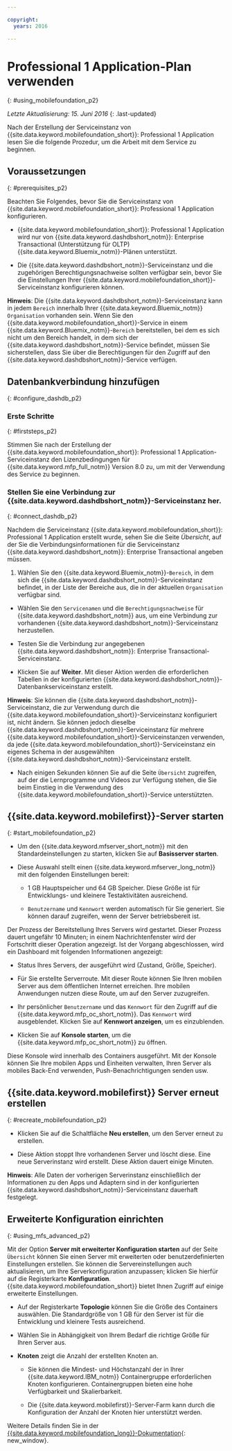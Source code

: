 ```yaml
---

copyright:
  years: 2016

---
```


#	Professional 1 Application-Plan verwenden
{: #using_mobilefoundation_p2}

*Letzte Aktualisierung: 15. Juni 2016*
{: .last-updated}

Nach der Erstellung der Serviceinstanz von {{site.data.keyword.mobilefoundation_short}}: Professional 1 Application lesen Sie die folgende Prozedur, um die Arbeit mit dem Service zu beginnen.

## Voraussetzungen
{: #prerequisites_p2}

Beachten Sie Folgendes, bevor Sie die Serviceinstanz von {{site.data.keyword.mobilefoundation_short}}: Professional 1 Application konfigurieren.
* {{site.data.keyword.mobilefoundation_short}}: Professional 1 Application wird  nur von {{site.data.keyword.dashdbshort_notm}}: Enterprise Transactional (Unterstützung für OLTP) {{site.data.keyword.Bluemix_notm}}-Plänen unterstützt.

* Die {{site.data.keyword.dashdbshort_notm}}-Serviceinstanz und die zugehörigen Berechtigungsnachweise sollten verfügbar sein, bevor Sie die Einstellungen Ihrer {{site.data.keyword.mobilefoundation_short}}-Serviceinstanz konfigurieren können.

**Hinweis**: Die {{site.data.keyword.dashdbshort_notm}}-Serviceinstanz kann in jedem `Bereich` innerhalb Ihrer {{site.data.keyword.Bluemix_notm}} `Organisation` vorhanden sein. Wenn Sie den {{site.data.keyword.mobilefoundation_short}}-Service in einem {{site.data.keyword.Bluemix_notm}}-`Bereich` bereitstellen, bei dem es sich nicht um den Bereich handelt, in dem sich der {{site.data.keyword.dashdbshort_notm}}-Service befindet, müssen Sie sicherstellen, dass Sie über die Berechtigungen für den Zugriff auf den {{site.data.keyword.dashdbshort_notm}}-Service verfügen.


## Datenbankverbindung hinzufügen
{: #configure_dashdb_p2}

###  Erste Schritte
{: #firststeps_p2}

Stimmen Sie nach der Erstellung der {{site.data.keyword.mobilefoundation_short}}: Professional 1 Application-Serviceinstanz den Lizenzbedingungen für {{site.data.keyword.mfp_full_notm}} Version 8.0 zu, um mit der Verwendung des Service zu beginnen.

### Stellen Sie eine Verbindung zur {{site.data.keyword.dashdbshort_notm}}-Serviceinstanz her.
{: #connect_dashdb_p2}

Nachdem die Serviceinstanz {{site.data.keyword.mobilefoundation_short}}: Professional 1 Application erstellt wurde, sehen Sie die Seite *Übersicht*, auf der Sie die Verbindungsinformationen für die Serviceinstanz {{site.data.keyword.dashdbshort_notm}}: Enterprise Transactional angeben müssen.

1.  Wählen Sie den {{site.data.keyword.Bluemix_notm}}-`Bereich`, in dem sich die {{site.data.keyword.dashdbshort_notm}}-Serviceinstanz befindet, in der Liste der Bereiche aus, die in der aktuellen `Organisation` verfügbar sind.

+ Wählen Sie den `Servicenamen` und die `Berechtigungsnachweise` für {{site.data.keyword.dashdbshort_notm}} aus, um eine Verbindung zur vorhandenen {{site.data.keyword.dashdbshort_notm}}-Serviceinstanz herzustellen.

+  Testen Sie die Verbindung zur angegebenen {{site.data.keyword.dashdbshort_notm}}: Enterprise Transactional-Serviceinstanz.

+  Klicken Sie auf **Weiter**. Mit dieser Aktion werden die erforderlichen Tabellen in der konfigurierten {{site.data.keyword.dashdbshort_notm}}-Datenbankserviceinstanz erstellt.

**Hinweis**: Sie können die {{site.data.keyword.dashdbshort_notm}}-Serviceinstanz, die zur Verwendung durch die {{site.data.keyword.mobilefoundation_short}}-Serviceinstanz konfiguriert ist, nicht ändern. Sie können jedoch dieselbe {{site.data.keyword.dashdbshort_notm}}-Serviceinstanz für mehrere {{site.data.keyword.mobilefoundation_short}}-Serviceinstanzen verwenden, da jede {{site.data.keyword.mobilefoundation_short}}-Serviceinstanz ein eigenes Schema in der ausgewählten {{site.data.keyword.dashdbshort_notm}}-Serviceinstanz erstellt.

* Nach einigen Sekunden können Sie auf die Seite `Übersicht` zugreifen, auf der die Lernprogramme und Videos zur Verfügung stehen, die Sie beim Einstieg in die Verwendung des {{site.data.keyword.mobilefoundation_short}}-Service unterstützten.

## {{site.data.keyword.mobilefirst}}-Server starten
{: #start_mobilefoundation_p2}

* Um den {{site.data.keyword.mfserver_short_notm}} mit den Standardeinstellungen zu starten, klicken Sie auf **Basisserver starten**.

* Diese Auswahl stellt einen {{site.data.keyword.mfserver_long_notm}} mit den folgenden Einstellungen bereit:
    -  1 GB Hauptspeicher und 64 GB Speicher. Diese Größe ist für Entwicklungs- und kleinere Testaktivitäten ausreichend.

    -	`Benutzername` und `Kennwort` werden automatisch
für Sie generiert. Sie können darauf zugreifen, wenn der Server betriebsbereit ist.

Der Prozess der Bereitstellung Ihres Servers wird gestartet. Dieser Prozess dauert ungefähr 10 Minuten;
in einem Nachrichtenfenster wird der Fortschritt dieser Operation angezeigt. Ist der Vorgang abgeschlossen, wird ein Dashboard mit folgenden
Informationen angezeigt:

  -	Status Ihres Servers, der ausgeführt wird (Zustand, Größe, Speicher).

  -	Für Sie erstellte Serverroute. Mit dieser Route können Sie Ihren mobilen Server aus dem öffentlichen Internet
erreichen. Ihre mobilen Anwendungen nutzen diese Route, um auf den Server zuzugreifen.

  -	Ihr persönlicher `Benutzername` und das `Kennwort` für den Zugriff auf die {{site.data.keyword.mfp_oc_short_notm}}. Das `Kennwort` wird ausgeblendet. Klicken Sie auf **Kennwort anzeigen**, um es einzublenden.

*	Klicken Sie auf **Konsole starten**, um die {{site.data.keyword.mfp_oc_short_notm}} zu öffnen.


Diese Konsole wird innerhalb des Containers ausgeführt. Mit der Konsole können Sie Ihre mobilen Apps und Einheiten verwalten, Ihren Server als mobiles Back-End verwenden, Push-Benachrichtigungen senden usw.

## {{site.data.keyword.mobilefirst}} Server erneut erstellen
{: #recreate_mobilefoundation_p2}

*	Klicken Sie auf die Schaltfläche **Neu erstellen**, um den Server erneut zu erstellen.

* Diese Aktion stoppt Ihre vorhandenen Server und löscht diese. Eine neue Serverinstanz wird erstellt. Diese Aktion
dauert einige Minuten.

**Hinweis**: Alle Daten der vorherigen Serverinstanz einschließlich der Informationen zu den Apps und Adaptern sind in der konfigurierten {{site.data.keyword.dashdbshort_notm}}-Serviceinstanz dauerhaft festgelegt. 

##	Erweiterte Konfiguration einrichten
{: #using_mfs_advanced_p2}

Mit der Option **Server mit erweiterter Konfiguration starten** auf der Seite `Übersicht` können Sie einen Server mit erweiterten oder benutzerdefinierten Einstellungen erstellen. Sie können die
Servereinstellungen auch aktualisieren, um Ihre Serverkonfiguration anzupassen; klicken Sie hierfür auf die
Registerkarte **Konfiguration**. {{site.data.keyword.mobilefoundation_short}} bietet Ihnen Zugriff auf einige erweiterte Einstellungen.

*	Auf der Registerkarte **Topologie** können Sie die Größe des Containers auswählen. Die Standardgröße von 1 GB für den Server ist für die Entwicklung und kleinere Tests ausreichend.
  - Wählen Sie in Abhängigkeit von Ihrem Bedarf die richtige Größe für Ihren Server aus.

  - **Knoten** zeigt die Anzahl der erstellten Knoten an.
      - Sie können die Mindest- und Höchstanzahl der in Ihrer {{site.data.keyword.IBM_notm}} Containergruppe erforderlichen Knoten konfigurieren. Containergruppen bieten eine hohe Verfügbarkeit und Skalierbarkeit.

      - Die {{site.data.keyword.mobilefirst}}-Server-Farm kann durch die Konfiguration der Anzahl der Knoten hier unterstützt werden.

Weitere Details finden Sie in der [{{site.data.keyword.mobilefoundation_long}}-Dokumentation](https://www.ibm.com/support/knowledgecenter/SSHS8R_8.0.0/wl_welcome.html){: new_window}.
